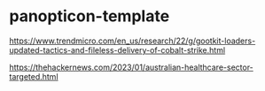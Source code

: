 # panopticon-template

https://www.trendmicro.com/en_us/research/22/g/gootkit-loaders-updated-tactics-and-fileless-delivery-of-cobalt-strike.html

https://thehackernews.com/2023/01/australian-healthcare-sector-targeted.html
